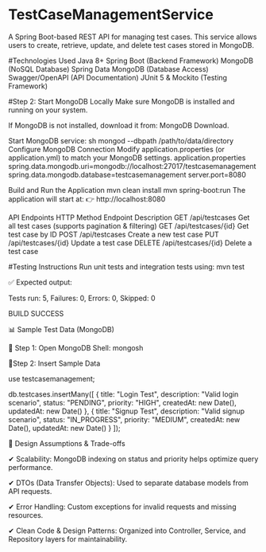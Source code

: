 # TestCaseManagementService
A Spring Boot-based REST API for managing test cases. This service allows users to create, retrieve, update, and delete test cases stored in MongoDB.


#Technologies Used
Java 8+
Spring Boot (Backend Framework)
MongoDB (NoSQL Database)
Spring Data MongoDB (Database Access)
Swagger/OpenAPI (API Documentation)
JUnit 5 & Mockito (Testing Framework)

#Step 2: Start MongoDB Locally
Make sure MongoDB is installed and running on your system.

If MongoDB is not installed, download it from: MongoDB Download.

Start MongoDB service:
sh
mongod --dbpath /path/to/data/directory
Configure MongoDB Connection
Modify application.properties (or application.yml) to match your MongoDB settings.
application.properties
spring.data.mongodb.uri=mongodb://localhost:27017/testcasemanagement
spring.data.mongodb.database=testcasemanagement
server.port=8080

Build and Run the Application
mvn clean install
mvn spring-boot:run
The application will start at:
👉 http://localhost:8080

API Endpoints
HTTP Method	   Endpoint	                    Description
GET 	      /api/testcases	            Get all test cases (supports pagination & filtering)
GET	          /api/testcases/{id}	        Get test case by ID
POST	      /api/testcases	            Create a new test case
PUT	          /api/testcases/{id}	        Update a test case
DELETE	      /api/testcases/{id}	        Delete a test case

#Testing Instructions
Run unit tests and integration tests using:
mvn test

✅ Expected output:

Tests run: 5, Failures: 0, Errors: 0, Skipped: 0

BUILD SUCCESS

📊 Sample Test Data (MongoDB)

🔹 Step 1: Open MongoDB Shell:
mongosh

🔹Step 2: Insert Sample Data

use testcasemanagement;

db.testcases.insertMany([
{
title: "Login Test",
description: "Valid login scenario",
status: "PENDING",
priority: "HIGH",
createdAt: new Date(),
updatedAt: new Date()
},
{
title: "Signup Test",
description: "Valid signup scenario",
status: "IN_PROGRESS",
priority: "MEDIUM",
createdAt: new Date(),
updatedAt: new Date()
}
]);

🎯 Design Assumptions & Trade-offs

✔ Scalability: MongoDB indexing on status and priority helps optimize query performance.

✔ DTOs (Data Transfer Objects): Used to separate database models from API requests.

✔ Error Handling: Custom exceptions for invalid requests and missing resources.

✔ Clean Code & Design Patterns: Organized into Controller, Service, and Repository layers for maintainability.


